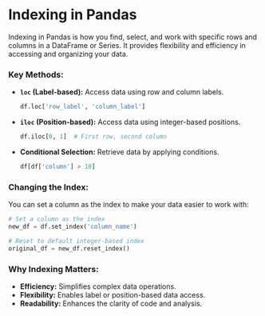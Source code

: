 # Indexing in Pandas

Indexing in Pandas is how you find, select, and work with specific rows and columns in a DataFrame or Series. It provides flexibility and efficiency in accessing and organizing your data.

### Key Methods:

- **`loc` (Label-based):**
  Access data using row and column labels.
  ```python
  df.loc['row_label', 'column_label']
  ```

- **`iloc` (Position-based):**
  Access data using integer-based positions.
  ```python
  df.iloc[0, 1]  # First row, second column
  ```

- **Conditional Selection:**
  Retrieve data by applying conditions.
  ```python
  df[df['column'] > 10]
  ```

### Changing the Index:
You can set a column as the index to make your data easier to work with:
```python
# Set a column as the index
new_df = df.set_index('column_name')

# Reset to default integer-based index
original_df = new_df.reset_index()
```

### Why Indexing Matters:
- **Efficiency:** Simplifies complex data operations.
- **Flexibility:** Enables label or position-based data access.
- **Readability:** Enhances the clarity of code and analysis.
